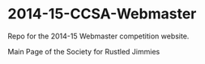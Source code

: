 2014-15-CCSA-Webmaster
======================

Repo for the 2014-15 Webmaster competition website. 

Main Page of the Society for Rustled Jimmies
